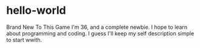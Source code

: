 # hello-world
Brand New To This Game
I'm 36, and a complete newbie. I hope to learn about programming and coding. I guess I'll keep my self description simple to start wwith.
